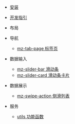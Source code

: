 - [安装](cn/install)
- [开发指引](cn/developGuide)
- 布局

- 导航
    - [mz-tab-page 标签页](cn/packages/mz-tab-page/)

- 数据输入
    - [mz-slider-bar 滑动条](cn/packages/mz-slider-bar/)
    - [mz-slider-card 滑动条卡片](cn/packages/mz-slider-card/)

- 数据展示
    - [mz-swipe-action 侧滑列表](cn/packages/mz-swipe-action/)
- 服务
   - [utils 功能函数](cn/packages/utils/)

